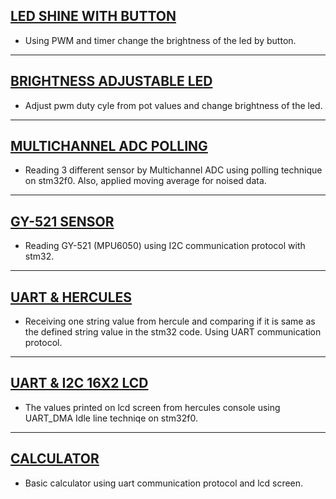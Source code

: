 
 
 ## [LED SHINE WITH BUTTON](https://github.com/HasanBeratSoke/stm32_workspace/tree/main/TIMER) 
* Using PWM and timer change the brightness of the led by button.
 ---
 ## [BRIGHTNESS ADJUSTABLE LED](https://github.com/HasanBeratSoke/stm32_workspace/tree/main/pot_read) 
* Adjust pwm duty cyle from pot values and change brightness of the led.
 ---
 ## [MULTICHANNEL ADC POLLING](https://github.com/HasanBeratSoke/stm32_workspace/tree/main/adc_multi_read) 
* Reading 3 different sensor by Multichannel ADC using polling technique on stm32f0. Also, applied moving average for noised data.
 ---
 ## [GY-521 SENSOR](https://github.com/HasanBeratSoke/stm32_workspace/tree/main/GY-521) 
* Reading GY-521 (MPU6050) using I2C communication protocol with stm32.
 ---
 ## [UART & HERCULES](https://github.com/HasanBeratSoke/stm32_workspace/tree/main/uart_hercules) 
* Receiving one string value from hercule and comparing if it is same as the defined string value in the stm32 code. Using UART communication protocol.
 ---
 ## [UART & I2C 16X2 LCD](https://github.com/HasanBeratSoke/stm32_workspace/tree/main/hercules-lcd) 
* The values printed on lcd screen from hercules console using UART_DMA Idle line techniqe on stm32f0. 
 ---
 ## [CALCULATOR](https://github.com/HasanBeratSoke/stm32_workspace/tree/main/calculator) 
* Basic calculator using uart communication protocol and lcd screen.
